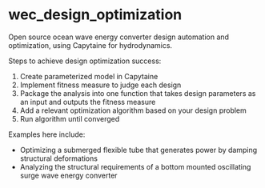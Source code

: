 # wec_design_optimization
Open source ocean wave energy converter design automation and optimization, using Capytaine for hydrodynamics.

Steps to achieve design optimization success:
1. Create parameterized model in Capytaine
2. Implement fitness measure to judge each design
3. Package the analysis into one function that takes design parameters as an input and outputs the fitness measure
4. Add a relevant optimization algorithm based on your design problem
5. Run algorithm until converged

Examples here include:
- Optimizing a submerged flexible tube that generates power by damping structural deformations
- Analyzing the structural requirements of a bottom mounted oscillating surge wave energy converter
